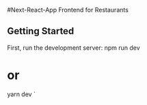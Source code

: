 #Next-React-App Frontend for Restaurants
## Getting Started

First, run the development server:
npm run dev
# or
yarn dev
`
